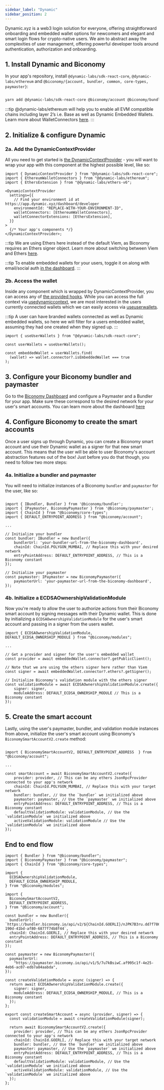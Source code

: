 ```yaml
---
sidebar_label: "Dynamic"
sidebar_position: 2
---
```


Dynamic.xyz is a web3 login solution for everyone, offering straightforward onboarding and embedded wallet options for newcomers and elegant and smart login flows for crypto-native users. We aim to abstract away the complexities of user management, offering powerful developer tools around authentication, authorization and onboarding.

## 1. Install Dynamic and Biconomy

In your app's repository, install `@dynamic-labs/sdk-react-core`, `@dynamic-labs/ethereum` and `@biconomy/{account, bundler, common, core-types, paymaster}`:

```bash

yarn add @dynamic-labs/sdk-react-core @biconomy/account @biconomy/bundler @biconomy/common @biconomy/core-types @biconomy/paymaster

```

:::tip
@dynamic-labs/ethereum will help you to enable all EVM compatible chains including layer 2’s i.e. Base as well as Dynamic Embedded Wallets. Learn more about WalletConnectors [here](https://docs.dynamic.xyz/react-sdk/components/dynamiccontextprovider#walletconnectors).
:::

## 2. Initialize & configure Dynamic

### 2a. Add the DynamicContextProvider

All you need to get started is [the DynamicContextProvider](https://docs.dynamic.xyz/react-sdk/components/dynamiccontextprovider) - you will want to wrap your app with this component at the highest possible level, like so:

```tsx
import { DynamicContextProvider } from "@dynamic-labs/sdk-react-core";
import { EthereumWalletConnectors } from "@dynamic-labs/ethereum";
import { EthersExtension } from "@dynamic-labs/ethers-v6";

<DynamicContextProvider
  settings={{
    // Find your environment id at https://app.dynamic.xyz/dashboard/developer
    environmentId: "REPLACE-WITH-YOUR-ENVIRONMENT-ID",
    walletConnectors: [EthereumWalletConnectors],
    walletConnectorExtensions: [EthersExtension],
  }}
>
  {/* Your app's components */}
</DynamicContextProvider>;
```

:::tip
We are using Ethers here instead of the default Viem, as Biconomy requires an Ethers signer object. Learn more about switching between Viem and Ethers [here](https://docs.dynamic.xyz/react-sdk/viem-ethers).

:::tip
To enable embedded wallets for your users, toggle it on along with email/social auth [in the dashboard](https://app.dynamic.xyz/dashboard/configurations#emailsocialsignin).
:::

### 2b. Access the wallet

Inside any component which is wrapped by DynamicContextProvider, you can access any of [the provided hooks](https://docs.dynamic.xyz/react-sdk/hooks/hooks-introduction). While you can access the full context via [usedynamiccontext](https://docs.dynamic.xyz/react-sdk/hooks/usedynamiccontext), we are most interested in the users currently connected wallets which we can easily access via [useuserwallets](https://docs.dynamic.xyz/react-sdk/hooks/useuserwallets).

:::tip
A user can have branded wallets connected as well as Dynamic embedded wallets, so here we will filter for a users embedded wallet, assuming they had one created when they signed up.
:::

```tsx
import { useUserWallets } from "@dynamic-labs/sdk-react-core";

const userWallets = useUserWallets();

const embeddedWallet = userWallets.find(
  (wallet) => wallet.connector?.isEmbeddedWallet === true
);
```

## 3. Configure your Biconomy bundler and paymaster

Go to the [Biconomy Dashboard](https://dashboard.biconomy.io/) and configure a Paymaster and a Bundler for your app. Make sure these correspond to the desired network for your user's smart accounts. You can learn more about the dashboard [here](/category/biconomy-dashboard)

## 4. Configure Biconomy to create the smart accounts

Once a user signs up through Dynamic, you can create a Biconomy smart account and use their Dynamic wallet as a signer for that new smart account. This means that the user will be able to user Biconomy's account abstraction features out of the box! Just before you do that though, you need to follow two more steps:

### 4a. Initialize a bundler and paymaster

You will need to initialize instances of a Biconomy `bundler` and `paymaster` for the user, like so:

```tsx

import { IBundler, Bundler } from '@biconomy/bundler';
import { IPaymaster, BiconomyPaymaster } from '@biconomy/paymaster';
import { ChainId } from "@biconomy/core-types";
import { DEFAULT_ENTRYPOINT_ADDRESS } from "@biconomy/account";

...

// Initialize your bundler
const bundler: IBundler = new Bundler({
    bundlerUrl: 'your-bundler-url-from-the-biconomy-dashboard',
    chainId: ChainId.POLYGON_MUMBAI, // Replace this with your desired network
    entryPointAddress: DEFAULT_ENTRYPOINT_ADDRESS, // This is a Biconomy constant
});

// Initialize your paymaster
const paymaster: IPaymaster = new BiconomyPaymaster({
    paymasterUrl: 'your-paymaster-url-from-the-biconomy-dashboard',
});

```

### 4b. Initialize a ECDSAOwnershipValidationModule

Now you're ready to allow the user to authorize actions from their Biconomy smart account by signing messages with their Dynamic wallet. This is done by initializing a `ECDSAOwnershipValidationModule` for the user's smart account and passing in a signer from the users wallet.

```tsx
import { ECDSAOwnershipValidationModule, DEFAULT_ECDSA_OWNERSHIP_MODULE } from "@biconomy/modules";

...

// Get a provider and signer for the user's embedded wallet
const provider = await embeddedWallet.connector?.getPublicClient();

// Note that we are using the ethers signer here rather than Viem
const signer = await embeddedWallet.connector?.ethers?.getSigner();

// Initialize Biconomy's validation module with the ethers signer
const validationModule = await ECDSAOwnershipValidationModule.create({
    signer: signer,
    moduleAddress: DEFAULT_ECDSA_OWNERSHIP_MODULE // This is a Biconomy constant
});
```

## 5. Create the smart account

Lastly, using the user's paymaster, bundler, and validation module instances from above, initialize the user's smart account using Biconomy's `BiconomySmartAccountV2.create` method:

```tsx

import { BiconomySmartAccountV2, DEFAULT_ENTRYPOINT_ADDRESS  } from "@biconomy/account";

...

const smartAccount = await BiconomySmartAccountV2.create({
    provider: provider, // This can be any ethers JsonRpcProvider connected to your app's network
    chainId: ChainId.POLYGON_MUMBAI, // Replace this with your target network
    bundler: bundler, // Use the `bundler` we initialized above
    paymaster: paymaster, // Use the `paymaster` we initialized above
    entryPointAddress: DEFAULT_ENTRYPOINT_ADDRESS, // This is a Biconomy constant
    defaultValidationModule: validationModule, // Use the `validationModule` we initialized above
    activeValidationModule: validationModule // Use the `validationModule` we initialized above
});

```

## End to end flow

```tsx
import { Bundler } from "@biconomy/bundler";
import { BiconomyPaymaster } from "@biconomy/paymaster";
import { ChainId } from "@biconomy/core-types";

import {
  ECDSAOwnershipValidationModule,
  DEFAULT_ECDSA_OWNERSHIP_MODULE,
} from "@biconomy/modules";

import {
  BiconomySmartAccountV2,
  DEFAULT_ENTRYPOINT_ADDRESS,
} from "@biconomy/account";

const bundler = new Bundler({
  bundlerUrl: `https://bundler.biconomy.io/api/v2/${ChainId.GOERLI}/nJPK7B3ru.dd7f7861-190d-41bd-af80-6877f74b8f44`,
  chainId: ChainId.GOERLI, // Replace this with your desired network
  entryPointAddress: DEFAULT_ENTRYPOINT_ADDRESS, // This is a Biconomy constant
});

const paymaster = new BiconomyPaymaster({
  paymasterUrl:
    "https://paymaster.biconomy.io/api/v1/5/7u7kBsiwC.af995c1f-4e25-4eb6-ac07-edb7a84aabda",
});

const createValidationModule = async (signer) => {
  return await ECDSAOwnershipValidationModule.create({
    signer: signer,
    moduleAddress: DEFAULT_ECDSA_OWNERSHIP_MODULE, // This is a Biconomy constant
  });
};

export const createSmartAccount = async (provider, signer) => {
  const validationModule = await createValidationModule(signer);

  return await BiconomySmartAccountV2.create({
    provider: provider, // This can be any ethers JsonRpcProvider connected to your app's network
    chainId: ChainId.GOERLI, // Replace this with your target network
    bundler: bundler, // Use the `bundler` we initialized above
    paymaster: paymaster, // Use the `paymaster` we initialized above
    entryPointAddress: DEFAULT_ENTRYPOINT_ADDRESS, // This is a Biconomy constant
    defaultValidationModule: validationModule, // Use the `validationModule` we initialized above
    activeValidationModule: validationModule, // Use the `validationModule` we initialized above
  });
};
```
